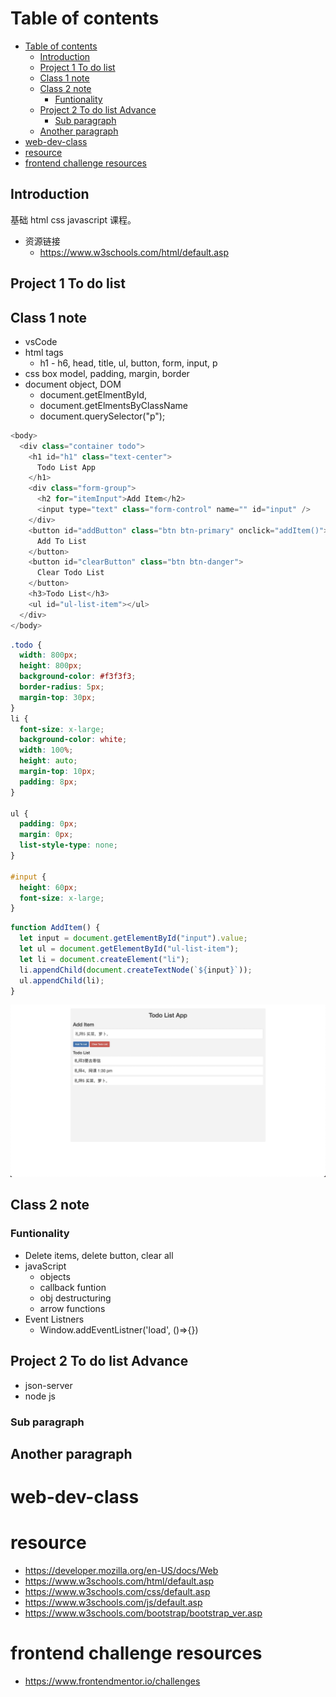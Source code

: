# Table of contents

- [Table of contents](#table-of-contents)
  - [Introduction <a name="introduction"></a>](#introduction-)
  - [Project 1 To do list <a name="todolist"></a>](#project-1-to-do-list-)
  - [Class 1 note <a name="note 1"></a>](#class-1-note-)
  - [Class 2 note <a name="note 2"></a>](#class-2-note-)
    - [Funtionality](#funtionality)
  - [Project 2 To do list Advance <a name="todolist"></a>](#project-2-to-do-list-advance-)
    - [Sub paragraph <a name="subparagraph1"></a>](#sub-paragraph-)
  - [Another paragraph <a name="paragraph2"></a>](#another-paragraph-)
- [web-dev-class](#web-dev-class)
- [resource](#resource)
- [frontend challenge resources](#frontend-challenge-resources)

## Introduction <a name="introduction"></a>

基础 html css javascript 课程。

- 资源链接
  - https://www.w3schools.com/html/default.asp

## Project 1 To do list <a name="todolist"></a>

## Class 1 note <a name="note 1"></a>

- vsCode
- html tags
  - h1 - h6, head, title, ul, button, form, input, p
- css box model, padding, margin, border
- document object, DOM
  - document.getElmentById,
  - document.getElmentsByClassName
  - document.querySelector("p");

```javascript
<body>
  <div class="container todo">
    <h1 id="h1" class="text-center">
      Todo List App
    </h1>
    <div class="form-group">
      <h2 for="itemInput">Add Item</h2>
      <input type="text" class="form-control" name="" id="input" />
    </div>
    <button id="addButton" class="btn btn-primary" onclick="addItem()">
      Add To List
    </button>
    <button id="clearButton" class="btn btn-danger">
      Clear Todo List
    </button>
    <h3>Todo List</h3>
    <ul id="ul-list-item"></ul>
  </div>
</body>
```

```css
.todo {
  width: 800px;
  height: 800px;
  background-color: #f3f3f3;
  border-radius: 5px;
  margin-top: 30px;
}
li {
  font-size: x-large;
  background-color: white;
  width: 100%;
  height: auto;
  margin-top: 10px;
  padding: 8px;
}

ul {
  padding: 0px;
  margin: 0px;
  list-style-type: none;
}

#input {
  height: 60px;
  font-size: x-large;
}
```

```javascript
function AddItem() {
  let input = document.getElementById("input").value;
  let ul = document.getElementById("ul-list-item");
  let li = document.createElement("li");
  li.appendChild(document.createTextNode(`${input}`));
  ul.appendChild(li);
}
```

![todo](todo.jpg)

## Class 2 note <a name="note 2"></a>

### Funtionality

- Delete items, delete button, clear all
- javaScript
  - objects
  - callback funtion
  - obj destructuring
  - arrow functions
- Event Listners
  - Window.addEventListner('load', ()=>{})

## Project 2 To do list Advance <a name="todolist"></a>

- json-server
- node js

### Sub paragraph <a name="subparagraph1"></a>

## Another paragraph <a name="paragraph2"></a>

# web-dev-class

# resource

- https://developer.mozilla.org/en-US/docs/Web
- https://www.w3schools.com/html/default.asp
- https://www.w3schools.com/css/default.asp
- https://www.w3schools.com/js/default.asp
- https://www.w3schools.com/bootstrap/bootstrap_ver.asp

# frontend challenge resources

- https://www.frontendmentor.io/challenges
